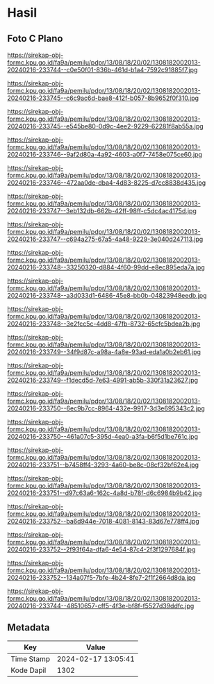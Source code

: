 # Hasil

## Foto C Plano

https://sirekap-obj-formc.kpu.go.id/fa9a/pemilu/pdpr/13/08/18/20/02/1308182002013-20240216-233744--c0e50f01-836b-461d-b1a4-7592c91885f7.jpg

https://sirekap-obj-formc.kpu.go.id/fa9a/pemilu/pdpr/13/08/18/20/02/1308182002013-20240216-233745--c6c9ac6d-bae8-412f-b057-8b9652f0f310.jpg

https://sirekap-obj-formc.kpu.go.id/fa9a/pemilu/pdpr/13/08/18/20/02/1308182002013-20240216-233745--e545be80-0d9c-4ee2-9229-62281f8ab55a.jpg

https://sirekap-obj-formc.kpu.go.id/fa9a/pemilu/pdpr/13/08/18/20/02/1308182002013-20240216-233746--9af2d80a-4a92-4603-a0f7-7458e075ce60.jpg

https://sirekap-obj-formc.kpu.go.id/fa9a/pemilu/pdpr/13/08/18/20/02/1308182002013-20240216-233746--472aa0de-dba4-4d83-8225-d7cc8838d435.jpg

https://sirekap-obj-formc.kpu.go.id/fa9a/pemilu/pdpr/13/08/18/20/02/1308182002013-20240216-233747--3eb132db-662b-42ff-98ff-c5dc4ac4175d.jpg

https://sirekap-obj-formc.kpu.go.id/fa9a/pemilu/pdpr/13/08/18/20/02/1308182002013-20240216-233747--c694a275-67a5-4a48-9229-3e040d247113.jpg

https://sirekap-obj-formc.kpu.go.id/fa9a/pemilu/pdpr/13/08/18/20/02/1308182002013-20240216-233748--33250320-d884-4f60-99dd-e8ec895eda7a.jpg

https://sirekap-obj-formc.kpu.go.id/fa9a/pemilu/pdpr/13/08/18/20/02/1308182002013-20240216-233748--a3d033d1-6486-45e8-bb0b-04823948eedb.jpg

https://sirekap-obj-formc.kpu.go.id/fa9a/pemilu/pdpr/13/08/18/20/02/1308182002013-20240216-233748--3e2fcc5c-4dd8-47fb-8732-65cfc5bdea2b.jpg

https://sirekap-obj-formc.kpu.go.id/fa9a/pemilu/pdpr/13/08/18/20/02/1308182002013-20240216-233749--34f9d87c-a98a-4a8e-93ad-eda1a0b2eb61.jpg

https://sirekap-obj-formc.kpu.go.id/fa9a/pemilu/pdpr/13/08/18/20/02/1308182002013-20240216-233749--f1decd5d-7e63-4991-ab5b-330f31a23627.jpg

https://sirekap-obj-formc.kpu.go.id/fa9a/pemilu/pdpr/13/08/18/20/02/1308182002013-20240216-233750--6ec9b7cc-8964-432e-9917-3d3e695343c2.jpg

https://sirekap-obj-formc.kpu.go.id/fa9a/pemilu/pdpr/13/08/18/20/02/1308182002013-20240216-233750--461a07c5-395d-4ea0-a3fa-b6f5d1be761c.jpg

https://sirekap-obj-formc.kpu.go.id/fa9a/pemilu/pdpr/13/08/18/20/02/1308182002013-20240216-233751--b7458ff4-3293-4a60-be8c-08cf32bf62e4.jpg

https://sirekap-obj-formc.kpu.go.id/fa9a/pemilu/pdpr/13/08/18/20/02/1308182002013-20240216-233751--d97c63a6-162c-4a8d-b78f-d6c6984b9b42.jpg

https://sirekap-obj-formc.kpu.go.id/fa9a/pemilu/pdpr/13/08/18/20/02/1308182002013-20240216-233752--ba6d944e-7018-4081-8143-83d67e778ff4.jpg

https://sirekap-obj-formc.kpu.go.id/fa9a/pemilu/pdpr/13/08/18/20/02/1308182002013-20240216-233752--2f93f64a-dfa6-4e54-87c4-2f3f1297684f.jpg

https://sirekap-obj-formc.kpu.go.id/fa9a/pemilu/pdpr/13/08/18/20/02/1308182002013-20240216-233752--134a07f5-7bfe-4b24-8fe7-2f1f2664d8da.jpg

https://sirekap-obj-formc.kpu.go.id/fa9a/pemilu/pdpr/13/08/18/20/02/1308182002013-20240216-233744--48510657-cff5-4f3e-bf8f-f5527d39ddfc.jpg


## Metadata

| Key        | Value               |
| ---------- | ------------------- |
| Time Stamp | 2024-02-17 13:05:41 |
| Kode Dapil | 1302                |



